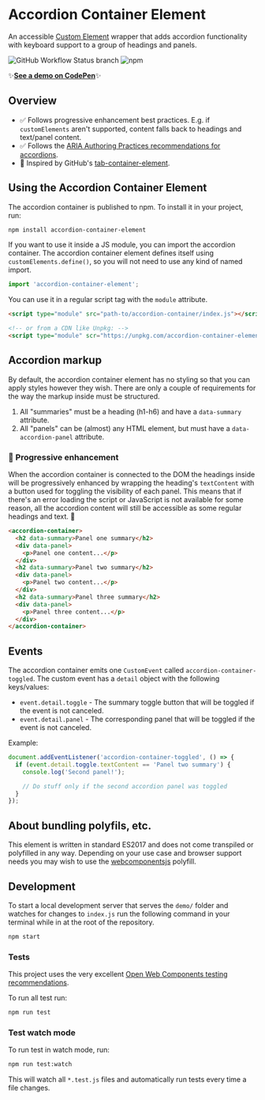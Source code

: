 # Accordion Container Element
An accessible [Custom Element](https://developer.mozilla.org/en-US/docs/Web/Web_Components/Using_custom_elements) wrapper that adds accordion functionality with keyboard support to a group of headings and panels.

![GitHub Workflow Status branch](https://img.shields.io/github/workflow/status/levimcg/accordion-container-element/Node%20CI/master?label=build)
![npm](https://img.shields.io/npm/v/accordion-container-element)

✨[**See a demo on CodePen**](https://codepen.io/levimcg/pen/ZEYapRY)✨

## Overview 
- ✅ Follows progressive enhancement best practices. E.g. if `customElements` aren't supported, content falls back to headings and text/panel content.
- ✅ Follows the [ARIA Authoring Practices recommendations for accordions](https://w3c.github.io/aria-practices/#accordion).
- 🙌 Inspired by GitHub's [tab-container-element](https://github.com/github/tab-container-element). 

## Using the Accordion Container Element
The accordion container is published to npm. To install it in your project, run:

```bash
npm install accordion-container-element
```

If you want to use it inside a JS module, you can import the accordion container. The accordion container element defines itself using `customElements.define()`, so you will not need to use any kind of named import.

```js
import 'accordion-container-element';
```

You can use it in a regular script tag with the `module` attribute.

```html
<script type="module" src="path-to/accordion-container/index.js"></script>

<!-- or from a CDN like Unpkg: -->
<script type="module" scr="https://unpkg.com/accordion-container-element@latest/index.js?module">
```

## Accordion markup
By default, the accordion container element has no styling so that you can apply styles however they wish. There are only a couple of requirements for the way the markup inside must be structured.

1. All "summaries" must be a heading (h1-h6) and have a `data-summary` attribute.
1. All "panels" can be (almost) any HTML element, but must have a `data-accordion-panel` attribute.

### 💪 Progressive enhancement
When the accordion container is connected to the DOM the headings inside will be progressively enhanced by wrapping the heading's `textContent` with a button used for toggling the visibility of each panel. This means that if there's an error loading the script or JavaScript is not available for some reason, all the accordion content will still be accessible as some regular headings and text. 🙌

```html
<accordion-container>
  <h2 data-summary>Panel one summary</h2>
  <div data-panel>
    <p>Panel one content...</p>
  </div>
  <h2 data-summary>Panel two summary</h2>
  <div data-panel>
    <p>Panel two content...</p>
  </div>
  <h2 data-summary>Panel three summary</h2>
  <div data-panel>
    <p>Panel three content...</p>
  </div>
</accordion-container>
```

## Events
The accordion container emits one `CustomEvent` called `accordion-container-toggled`. The custom event has a `detail` object with the following keys/values:

- `event.detail.toggle` - The summary toggle button that will be toggled if the event is not canceled.
- `event.detail.panel` - The corresponding panel that will be toggled if the event is not canceled.

Example:

```js
document.addEventListener('accordion-container-toggled', () => {
  if (event.detail.toggle.textContent == 'Panel two summary') {
    console.log('Second panel!');

    // Do stuff only if the second accordion panel was toggled
  }
});
```

## About bundling polyfils, etc.
This element is written in standard ES2017 and does not come transpiled or polyfilled in any way. Depending on your use case and browser support needs you may wish to use the [webcomponentsjs](https://github.com/webcomponents/polyfills/tree/master/packages/webcomponentsjs) polyfill.

## Development
To start a local development server that serves the `demo/` folder and watches for changes to `index.js` run the following command in your terminal while in at the root of the repository.

```bash
npm start
```

### Tests
This project uses the very excellent [Open Web Components testing recommendations](https://open-wc.org/testing/).

To run all test run:

```bash
npm run test
```

### Test watch mode
To run test in watch mode, run:

```bash
npm run test:watch
```

This will watch all `*.test.js` files and automatically run tests every time a file changes.